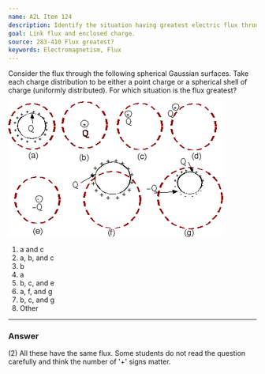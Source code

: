 ```yaml
---
name: A2L Item 124
description: Identify the situation having greatest electric flux through a specified gaussian surface.
goal: Link flux and enclosed charge.
source: 283-410 Flux greatest?
keywords: Electromagnetism, Flux
---
```


Consider the flux through the following spherical Gaussian surfaces.
Take each charge distribution to be either a point charge or a spherical
shell of charge (uniformly distributed). For which situation is the flux
greatest?

![Item124_fig1.gif](../images/Item124_fig1.gif)


1. a and c
2. a, b, and c
3. b
4. a
5. b, c, and e
6. a, f, and g
7. b, c, and g
8. Other

<hr/>

### Answer

(2) All these have the same flux. Some students do not read the question
carefully and think the number of '+' signs matter.
